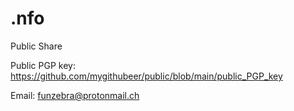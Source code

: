 # .nfo
Public Share

Public PGP key: https://github.com/mygithubeer/public/blob/main/public_PGP_key

Email: funzebra@protonmail.ch

